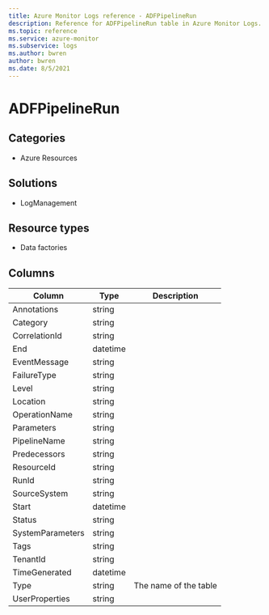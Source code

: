```yaml
---
title: Azure Monitor Logs reference - ADFPipelineRun
description: Reference for ADFPipelineRun table in Azure Monitor Logs.
ms.topic: reference
ms.service: azure-monitor
ms.subservice: logs
ms.author: bwren
author: bwren
ms.date: 8/5/2021
---
```


# ADFPipelineRun

 

## Categories

- Azure Resources
## Solutions

- LogManagement
## Resource types

- Data factories




## Columns

|Column|Type|Description|
|---|---|---|
|Annotations|string||
|Category|string||
|CorrelationId|string||
|End|datetime||
|EventMessage|string||
|FailureType|string||
|Level|string||
|Location|string||
|OperationName|string||
|Parameters|string||
|PipelineName|string||
|Predecessors|string||
|ResourceId|string||
|RunId|string||
|SourceSystem|string||
|Start|datetime||
|Status|string||
|SystemParameters|string||
|Tags|string||
|TenantId|string||
|TimeGenerated|datetime||
|Type|string|The name of the table|
|UserProperties|string||
